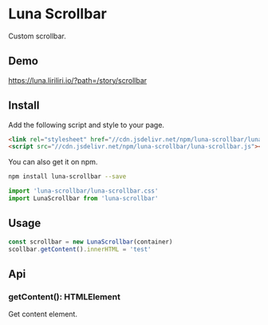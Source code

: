 # Luna Scrollbar

Custom scrollbar.

## Demo

https://luna.liriliri.io/?path=/story/scrollbar

## Install

Add the following script and style to your page.

```html
<link rel="stylesheet" href="//cdn.jsdelivr.net/npm/luna-scrollbar/luna-scrollbar.css" />
<script src="//cdn.jsdelivr.net/npm/luna-scrollbar/luna-scrollbar.js"></script>
```

You can also get it on npm.

```bash
npm install luna-scrollbar --save
```

```javascript
import 'luna-scrollbar/luna-scrollbar.css'
import LunaScrollbar from 'luna-scrollbar'
```

## Usage

```javascript
const scrollbar = new LunaScrollbar(container)
scollbar.getContent().innerHTML = 'test'
```

## Api

### getContent(): HTMLElement

Get content element.
